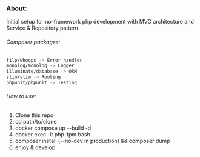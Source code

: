 ### About:

Initial setup for no-framework php development with MVC architecture and Service & Repository pattern.

###### Composer packages:

```bash
filp/whoops -> Error handler
monolog/monolog -> Logger
illuminate/database -> ORM
slim/slim -> Routing
phpunit/phpunit -> Testing
```

###### How to use:

1. Clone this repo
2. cd path/to/clone
3. docker compose up --build -d
4. docker exec -it php-fpm bash
5. composer install (--no-dev in production) && composer dump
6. enjoy & develop
